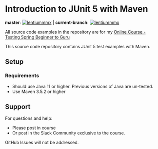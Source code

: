 # Introduction to JUnit 5 with Maven
**master**: 
[![lentiummmx](https://circleci.com/gh/lentiummmx/testing-java-junit5.svg?style=svg)](https://circleci.com/gh/lentiummmx/testing-java-junit5)
| **current-branch**: 
[![lentiummmx](https://circleci.com/gh/lentiummmx/testing-java-junit5/tree/feat%2Fs7.svg?style=shield)](https://circleci.com/gh/lentiummmx/testing-java-junit5?branch=feat%2Fs7)

All source code examples in the repository are for my [Online Course - Testing Spring Beginner to Guru](https://www.udemy.com/testing-spring-boot-beginner-to-guru/?couponCode=GITHUB_REPO)

This source code repository contains JUnit 5 test examples with Maven.

## Setup
### Requirements
* Should use Java 11 or higher. Previous versions of Java are un-tested.
* Use Maven 3.5.2 or higher

## Support
For questions and help:
* Please post in course
* Or post in the Slack Community exclusive to the course.

GitHub Issues will not be addressed.

